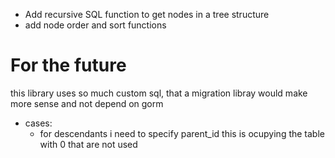 
* Add recursive SQL function to get nodes in a tree structure
* add node order and sort functions


# For the future

this library uses so much custom sql, that a migration libray would
make more sense and not depend on gorm
* cases:
  * for descendants i need to specify parent_id this is ocupying the table with 0 that are not used